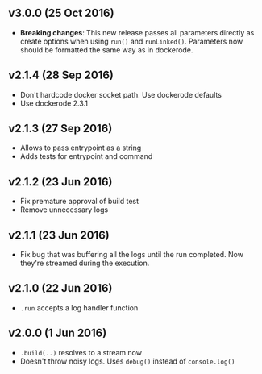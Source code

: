 ## v3.0.0 (25 Oct 2016)
- **Breaking changes**: 
This new release passes all parameters directly 
as create options when using ``run()`` and ``runLinked()``.
Parameters now should be formatted the same way as in dockerode.

## v2.1.4 (28 Sep 2016)
- Don't hardcode docker socket path. Use dockerode defaults
- Use dockerode 2.3.1

## v2.1.3 (27 Sep 2016)
- Allows to pass entrypoint as a string
- Adds tests for entrypoint and command

## v2.1.2 (23 Jun 2016)
- Fix premature approval of build test
- Remove unnecessary logs

## v2.1.1 (23 Jun 2016)
- Fix bug that was buffering all the logs until the run completed. 
Now they're streamed during the execution.

## v2.1.0 (22 Jun 2016)
- ``.run`` accepts a log handler function

## v2.0.0 (1 Jun 2016)
- ``.build(..)`` resolves to a stream now
- Doesn't throw noisy logs. Uses ``debug()`` instead of ``console.log()``
